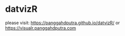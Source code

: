 # datvizR
please visit:
https://panggahdputra.github.io/datvizR/ or
https://visualr.panggahdputra.com
 
